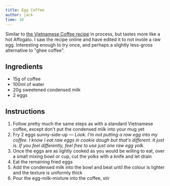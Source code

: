 ```yaml
---
title: Egg Coffee
author: jack
time: 10
---
```


Similar to [the Vietnamese Coffee recipe](https://git-cook.net/drinks/vietnamese-coffee) in process, but tastes more like a hot Affogato. I saw the recipe online and have edited it to not invole a raw egg. Interesting enough to try once, and perhaps a slightly less-gross alternative to "ghee coffee".

<section markdown="1">

## Ingredients

- 15g of coffee
- 100ml of water
- 20g sweetened condensed milk
- 2 eggs

</section>

## Instructions

1. Follow pretty much the same steps as with a standard Vietnamese coffee, except don't put the condensed milk into your mug yet
2. Fry 2 eggs sunny-side-up — *Look. I'm not putting a raw egg into my coffee. I know I eat raw eggs in cookie dough but that's different. It just is. If you feel differently, feel free to use just one raw egg yolk.*
3. Once the eggs are as lightly cooked as you would be willing to eat, over a small mixing bowl or cup, cut the yolks with a knife and let drain
4. Eat the remaining fried eggs
5. Add the condensed milk into the bowl and beat until the colour is lighter and the texture is uniformly thick
6. Pour the egg-milk-mixture into the coffee, stir
